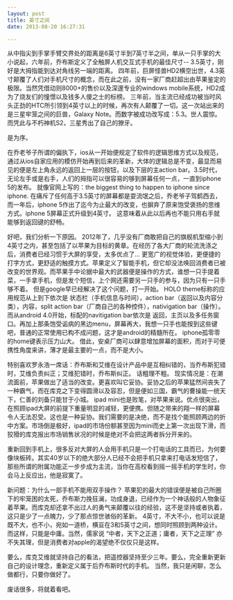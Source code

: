 ```yaml
---
layout: post
title: 英寸之间
date: 2013-08-20 16:27:31

---
```

从中指尖到手掌手臂交界处的距离是6英寸半到7英寸半之间，单从一只手掌的大小说起，六年前，乔布斯定义了全触屏人机交互式手机的最佳尺寸-- 3.5英寸，刚好是大拇指能到达对角线另一端的距离。
 四年前，巨屏怪兽HD2横空出世，4.3英寸颠覆了人们对手机尺寸的概念，而在此之前，没有一家厂商赶超出由苹果鉴定的极限。当然凭借动则8000+的售价以及深邃专业的windows mobile系统，HD2成为了烧友们的憧憬以及钱多人傻之士的标榜。
三年前，当主流已经成功被当时风头正劲的HTC所引领到4英寸以上的时候，再次有人颠覆了一切。这一次站出来的是三星牢笼之间的巨兽，Galaxy Note。而数字被成功改写成：5.3。世人震惊。而凭此与不朽神机S2，三星秀出了自己的獠牙。

是为序。

在乔老爷子所谓的偏执下，ios从一开始便规定了软件的逻辑思维方式以及规范，通过从ios自家应用的模仿开始再到后来的革新，大体的逻辑总是不变，最显而易见的便是左上角永远的返回上一层的按钮，以及下层的主action bar。3.5时代，无论左手或是右手，人们的拇指可以很容易的够到屏幕任何一点，一直到iphone 5的发布。
就像官网上写的：the biggest thing to happen to iphone since iphone. 在痛斥了任何高于3.5英寸的屏幕都是耍流氓之后，乔老爷子驾鹤西去，而一年后，iphone 5作出了迄今为止最大的改变，也摒弃了原来饱受褒扬的思维方式。iphone 5屏幕正式升级到4英寸。
这意味着从此以后再也不能只用右手就能够到返回键的舒畅。

好吧，我们分析一下原因。
2012年了，几乎没有厂商敢把自己的旗舰机型缩小到4英寸之内，甚至包括了以苹果为目标的黄章。在经历了各大厂商的轮流洗涤之后，消费者已经习惯于大屏的享受，太多优点了... 更宽广的视觉体验，更便捷的打字方式，更舒适的触摸方式。苹果定义了智能手机，但它却没法唤回消费者已被改变的世界观。而苹果手中论据中最大的武器便是操作的方式，谁想一只手提着菜，一手拿手机，但是发个短信，上个网还需要另一只手的参与，因为只有一只手够不着。
但是google早已经解决了这个问题，打一开始。
HOLO theme标称的应用规范从上到下依次是 状态栏（手机信息与时间），action bar（返回以及内容分类），内容，split action bar（厂商自己的各种控件），nativigation bar（操作）。而从android 4.0开始，标配的navitigation bar依次是 返回，主页以及多任务窗口。再加上那条饱受诟病的黑边menu，屏幕再大，我想一只手也能按到这些键吧，普通的正常使用已构不成问题，这才是android的精髓所在。
iphone孤零零的home键表示压力山大。
借此，安桌厂商可以肆意增加屏幕的面积，而对于可便携性角度来讲，薄才是最主要的一点，而不是大小。

特别喜欢罗永浩一席话：乔布斯和艾维在设计产品中是互相纠错的，当乔布斯犯错时，艾维负责纠正；艾维犯错时，乔布斯纠正。 话粗理不粗。
现实情况是：在潮流面前，苹果做出了适当的改变。更喜欢叫它妥协。妥协之后的苹果猛然间丧失了一种霸气，而在库克之下变得圆滑以及容忍，但是便如三国，霸气的曹操能一统天下，仁善的刘备只能甘于小城。
ipad mini也是败笔，对苹果来说。优点很突出，在照顾ipad大屏的前提下重量明显的减轻，更便携。但随之带来的翔一样的屏幕令人无法忍受。这也是一种妥协。我们需要的是决绝，而不是找个能照顾两边的折中方案。市场倒是极好，ipad的市场份额甚至因为mini而史上第一次出现下滑，而狡猾的库克报出市场销售状况的时候是绝对不会把这两者拆分开来的。

重新回到手机上，很多反对大屏的人会用手机只是一个打电话的工具而已，为何要像块板砖。其实40岁以下的绝大部分人已经不会把手机只拿来打电话发短信了，那些所谓的附属功能正一步步成为主流，当你在高校看到摇一摇手机的学生时，你会马上反应出，他是寂寞了。

新问题：为什么一部手机不能用双手操作？
苹果犯的最大的错误便是被自己所圈下的牢笼困的太死，乔布斯力挽狂澜，功成身退，已经作为一个神话般的人物象征着苹果。而库克却还拿不出过人的勇气来颠覆以往的经验，这不是坚持或者执着，这只是少了一点魄力，少了那点惊世骇俗的革新。
4英寸，不大不小，也可以说是既不大，也不小，宛如一道桥，横亘在3和5英寸之间，想同时照顾到两种设计。而这样，只能是中庸。当然，儒家说 “中者，天下之正道；庸者，天下之正理” 亦不失其理，但是消费者对apple的渴望绝不仅仅只是这样。

要么，库克艾维就坚持自己的看法，把遥控器坚持至少三年。要么，完全重新更新自己的设计理念，重新定义属于后乔布斯时代的手机。
当然，我只是闲聊，怎么做都行，只要你做好了。

废话很多，将就着看吧。
 